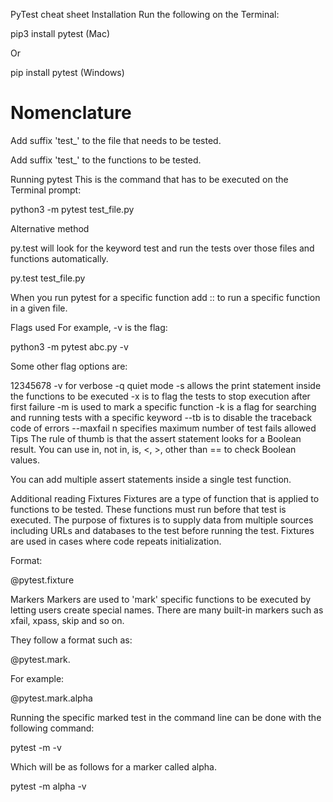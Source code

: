 PyTest cheat sheet
Installation
Run the following on the Terminal:

pip3 install pytest (Mac)

Or

pip install pytest (Windows)

# Nomenclature

Add suffix 'test_' to the file that needs to be tested.

Add suffix 'test_' to the functions to be tested.

Running pytest
This is the command that has to be executed on the Terminal prompt:

python3 -m pytest test_file.py

Alternative method

py.test will look for the keyword test and run the tests over those files and functions automatically.

py.test test_file.py

When you run pytest for a specific function add     ::    to run a specific function in a given file.

Flags used
For example, -v is the flag:

python3 -m pytest abc.py -v

Some other flag options are:

12345678
-v for verbose
-q quiet mode
-s allows the print statement inside the functions to be executed
-x is to flag the tests to stop execution after first failure
-m is used to mark a specific function
-k is a flag for searching and running tests with a specific keyword
--tb is to disable the traceback code of errors
--maxfail n specifies maximum number of test fails allowed
Tips
The rule of thumb is that the assert statement looks for a Boolean result. You can use in, not in, is, <, >, other than == to check Boolean values. 

You can add multiple assert statements inside a single test function.

Additional reading
Fixtures
Fixtures are a type of function that is applied to functions to be tested. These functions must run before that test is executed. The purpose of fixtures is to supply data from multiple sources including URLs and databases to the test before running the test. Fixtures are used in cases where code repeats initialization.

Format:

@pytest.fixture 

Markers
Markers are used to 'mark' specific functions to be executed by letting users create special names. There are many built-in markers such as xfail, xpass, skip and so on.

They follow a format such as:

@pytest.mark.<markername> 

For example:

@pytest.mark.alpha 

Running the specific marked test in the command line can be done with the following command:

pytest -m <markername> -v 

Which will be as follows for a marker called alpha.

pytest -m alpha -v 

